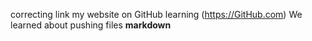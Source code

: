 correcting link my website on GitHub learning (https://GitHub.com) 
We learned about pushing files **markdown** 
